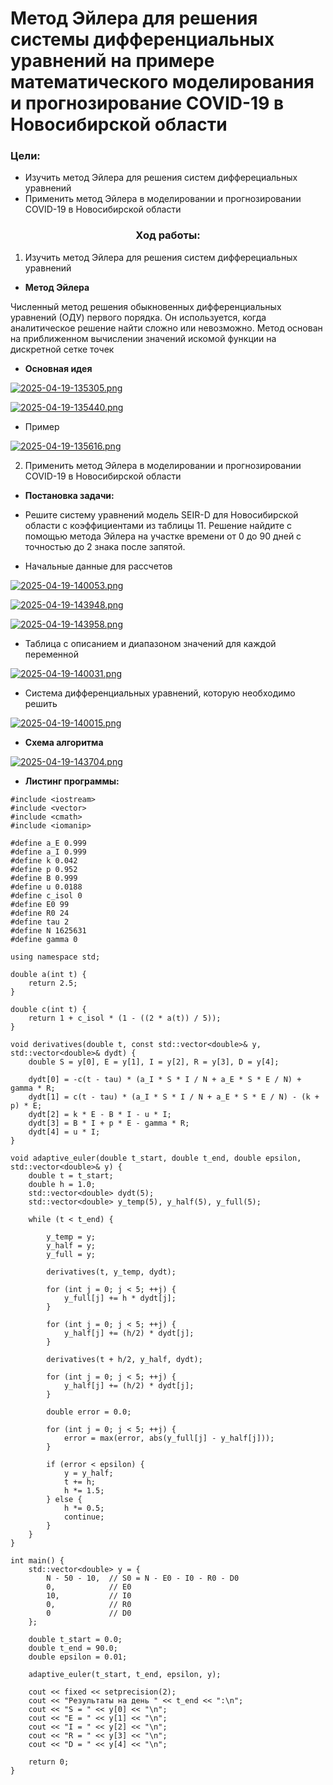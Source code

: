 # Метод Эйлера для решения системы дифференциальных уравнений на примере математического моделирования и прогнозирование COVID-19 в Новосибирской области

### Цели:
- Изучить метод Эйлера для решения систем дифферециальных уравнений
- Применить метод Эйлера в моделировании и прогнозировании COVID-19 в Новосибирской области 

<h3 align="center">Ход работы: </h3>

1. Изучить метод Эйлера для решения систем дифферециальных уравнений

- **Метод Эйлера** 

Численный метод решения обыкновенных дифференциальных уравнений (ОДУ) первого порядка. Он используется, когда аналитическое решение найти сложно или невозможно. Метод основан на приближенном вычислении значений искомой функции на дискретной сетке точек

- **Основная идея**

[![2025-04-19-135305.png](https://i.postimg.cc/3J7PxqX3/2025-04-19-135305.png)](https://postimg.cc/5j7PPnKr)

[![2025-04-19-135440.png](https://i.postimg.cc/7ZtcXYpL/2025-04-19-135440.png)](https://postimg.cc/JsJPzm7w)

- Пример

[![2025-04-19-135616.png](https://i.postimg.cc/VLYV8Cw6/2025-04-19-135616.png)](https://postimg.cc/K4HN74RS)

2. Применить метод Эйлера в моделировании и прогнозировании COVID-19 в Новосибирской области 

- **Постановка задачи:**

- Решите систему уравнений модель SEIR-D для Новосибирской области с коэффициентами из таблицы 11. Решение найдите с помощью метода Эйлера на участке времени от 0 до 90 дней с точностью до 2 знака после запятой.

- Начальные данные для рассчетов

[![2025-04-19-140053.png](https://i.postimg.cc/5thf7mZj/2025-04-19-140053.png)](https://postimg.cc/Ffxt10FQ)

[![2025-04-19-143948.png](https://i.postimg.cc/6334NKcT/2025-04-19-143948.png)](https://postimg.cc/sBkgpttR)

[![2025-04-19-143958.png](https://i.postimg.cc/zBVwFK9d/2025-04-19-143958.png)](https://postimg.cc/47RhJ74t)

- Таблица с описанием и диапазоном значений для каждой переменной

[![2025-04-19-140031.png](https://i.postimg.cc/9Qv3CQ1n/2025-04-19-140031.png)](https://postimg.cc/NK7CxY36)

- Система дифференциальных уравнений, которую необходимо решить

[![2025-04-19-140015.png](https://i.postimg.cc/Vs435RDM/2025-04-19-140015.png)](https://postimg.cc/F1dPBjts)

- **Схема алгоритма**

[![2025-04-19-143704.png](https://i.postimg.cc/RCYK4Wjm/2025-04-19-143704.png)](https://postimg.cc/V5jdFkfZ)

- **Листинг программы:**

```
#include <iostream>
#include <vector>
#include <cmath>
#include <iomanip>

#define a_E 0.999
#define a_I 0.999
#define k 0.042
#define p 0.952
#define B 0.999
#define u 0.0188
#define c_isol 0
#define E0 99
#define R0 24
#define tau 2
#define N 1625631
#define gamma 0

using namespace std;

double a(int t) {
    return 2.5;
}

double c(int t) {
    return 1 + c_isol * (1 - ((2 * a(t)) / 5));
}

void derivatives(double t, const std::vector<double>& y, std::vector<double>& dydt) {
    double S = y[0], E = y[1], I = y[2], R = y[3], D = y[4];
    
    dydt[0] = -c(t - tau) * (a_I * S * I / N + a_E * S * E / N) + gamma * R;
    dydt[1] = c(t - tau) * (a_I * S * I / N + a_E * S * E / N) - (k + p) * E;
    dydt[2] = k * E - B * I - u * I;
    dydt[3] = B * I + p * E - gamma * R;
    dydt[4] = u * I;
}

void adaptive_euler(double t_start, double t_end, double epsilon, std::vector<double>& y) {
    double t = t_start;
    double h = 1.0; 
    std::vector<double> dydt(5);
    std::vector<double> y_temp(5), y_half(5), y_full(5);
    
    while (t < t_end) {
        
        y_temp = y;
        y_half = y;
        y_full = y;
        
        derivatives(t, y_temp, dydt);
        
        for (int j = 0; j < 5; ++j) {
            y_full[j] += h * dydt[j];
        }
        
        for (int j = 0; j < 5; ++j) {
            y_half[j] += (h/2) * dydt[j];
        }

        derivatives(t + h/2, y_half, dydt);

        for (int j = 0; j < 5; ++j) {
            y_half[j] += (h/2) * dydt[j];
        }
        
        double error = 0.0;

        for (int j = 0; j < 5; ++j) {
            error = max(error, abs(y_full[j] - y_half[j]));
        }
        
        if (error < epsilon) {
            y = y_half; 
            t += h;
            h *= 1.5;
        } else {
            h *= 0.5;
            continue;
        }
    }
}

int main() {
    std::vector<double> y = {
        N - 50 - 10,  // S0 = N - E0 - I0 - R0 - D0
        0,            // E0
        10,           // I0
        0,            // R0
        0             // D0
    };

    double t_start = 0.0;
    double t_end = 90.0;
    double epsilon = 0.01; 

    adaptive_euler(t_start, t_end, epsilon, y);

    cout << fixed << setprecision(2);
    cout << "Результаты на день " << t_end << ":\n";
    cout << "S = " << y[0] << "\n";
    cout << "E = " << y[1] << "\n";
    cout << "I = " << y[2] << "\n";
    cout << "R = " << y[3] << "\n";
    cout << "D = " << y[4] << "\n";

    return 0;
}
```
